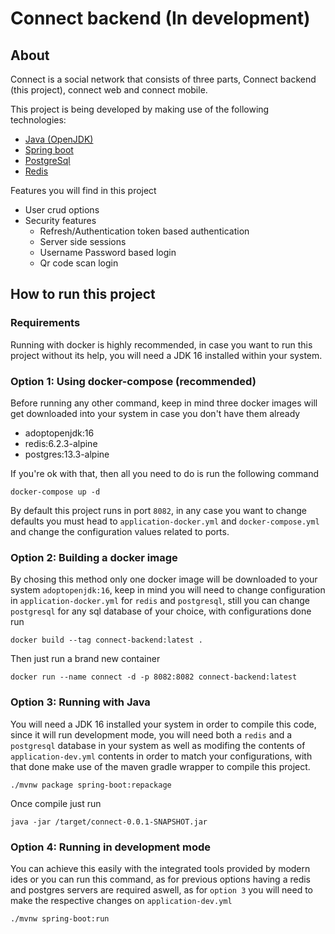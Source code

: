 # Connect backend (In development)
## About
Connect is a social network that consists of three parts, Connect backend (this project),
connect web and connect mobile.

This project is being developed by making use of the following technologies:
* [Java (OpenJDK)]("https://openjdk.java.net/")
* [Spring boot]("https://spring.io/")
* [PostgreSql]("https://www.postgresql.org/")
* [Redis]("https://redis.io/")

Features you will find in this project
* User crud options
* Security features
    * Refresh/Authentication token based authentication 
    * Server side sessions  
    * Username Password based login
    * Qr code scan login

## How to run this project
### Requirements
Running with docker is highly recommended, in case you want to run this project
without its help, you will need a JDK 16 installed within your system.

### Option 1: Using docker-compose (recommended)
Before running any other command, keep in mind three docker images will get
downloaded into your system in case you don't have them already
* adoptopenjdk:16
* redis:6.2.3-alpine
* postgres:13.3-alpine

If you're ok with that, then all you need to do is run the following command
```
docker-compose up -d
```

By default this project runs in port `8082`, in any case you want to change defaults
you must head to `application-docker.yml` and `docker-compose.yml` and change
the configuration values related to ports.

### Option 2: Building a docker image
By chosing this method only one docker image will be downloaded to your system
`adoptopenjdk:16`, keep in mind you will need to change configuration in 
`application-docker.yml` for `redis` and `postgresql`, still you can change 
`postgresql` for any sql database of your choice, with configurations done run
```
docker build --tag connect-backend:latest .
```
Then just run a brand new container
```
docker run --name connect -d -p 8082:8082 connect-backend:latest
```

### Option 3: Running with Java
You will need a JDK 16 installed your system in order to compile this code, 
since it will run development mode, you will need both a `redis` and a `postgresql`
database in your system as well as modifing the contents of `application-dev.yml`
contents in order to match your configurations, with that done make use of the
maven gradle wrapper to compile this project.
```
./mvnw package spring-boot:repackage
```
Once compile just run
```
java -jar /target/connect-0.0.1-SNAPSHOT.jar 
```

### Option 4: Running in development mode
You can achieve this easily with the integrated tools provided by modern ides
or you can run this command, as for previous options having a redis and postgres
servers are required aswell, as for `option 3` you will need to make the respective changes
on `application-dev.yml`
```
./mvnw spring-boot:run
```